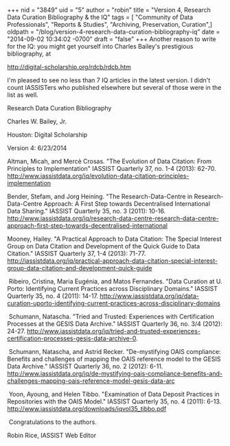 +++
nid = "3849"
uid = "5"
author = "robin"
title = "Version 4, Research Data Curation Bibliography & the IQ"
tags = [ "Community of Data Professionals", "Reports & Studies", "Archiving, Preservation, Curation",]
oldpath = "/blog/version-4-research-data-curation-bibliography-iq"
date = "2014-09-02 10:34:02 -0700"
draft = "false"
+++
Another reason to write for the IQ: you might get yourself into Charles
Bailey\'s prestigious bibliography, at

<http://digital-scholarship.org/rdcb/rdcb.htm>

I\'m pleased to see no less than 7 IQ articles in the latest version. I
didn't count IASSISTers who published elsewhere but several of those
were in the list as well.

Research Data Curation Bibliography

Charles W. Bailey, Jr.

Houston: Digital Scholarship

Version 4: 6/23/2014

Altman, Micah, and Mercè Crosas. \"The Evolution of Data Citation: From
Principles to Implementation\" IASSIST Quarterly 37, no. 1-4 (2013):
62-70.
<http://www.iassistdata.org/iq/evolution-data-citation-principles-implementation>

Bender, Stefam, and Jorg Heining. \"The Research-Data-Centre in
Research-Data-Centre Approach: A First Step towards Decentralised
International Data Sharing.\" IASSIST Quarterly 35, no. 3 (2011): 10-16.
<http://www.iassistdata.org/iq/research-data-centre-research-data-centre-approach-first-step-towards-decentralised-international>

Mooney, Hailey. \"A Practical Approach to Data Citation: The Special
Interest Group on Data Citation and Development of the Quick Guide to
Data Citation.\" IASSIST Quarterly 37, 1-4 (2013): 71-77.
<http://iassistdata.org/iq/practical-approach-data-citation-special-interest-group-data-citation-and-development-quick-guide>

 Ribeiro, Cristina, Maria Eugénia, and Matos Fernandes. \"Data Curation
at U. Porto: Identifying Current Practices across Disciplinary
Domains.\" IASSIST Quarterly 35, no. 4 (2011): 14-17.
<http://www.iassistdata.org/iq/data-curation-uporto-identifying-current-practices-across-disciplinary-domains>

 Schumann, Natascha. \"Tried and Trusted: Experiences with Certification
Processes at the GESIS Data Archive.\" IASSIST Quarterly 36, no. 3/4
(2012): 24-27.
<http://www.iassistdata.org/iq/tried-and-trusted-experiences-certification-processes-gesis-data-archive-0>.

 Schumann, Natascha, and Astrid Recker. \"De-mystifying OAIS compliance:
Benefits and challenges of mapping the OAIS reference model to the GESIS
Data Archive.\" IASSIST Quarterly 36, no. 2 (2012): 6-11.
<http://www.iassistdata.org/iq/de-mystifying-oais-compliance-benefits-and-challenges-mapping-oais-reference-model-gesis-data-arc>

 Yoon, Ayoung, and Helen Tibbo. \"Examination of Data Deposit Practices
in Repositories with the OAIS Model.\" IASSIST Quarterly 35, no. 4
(2011): 6-13. <http://www.iassistdata.org/downloads/iqvol35_tibbo.pdf>

 Congratulations to the authors.

Robin Rice, IASSIST Web Editor
